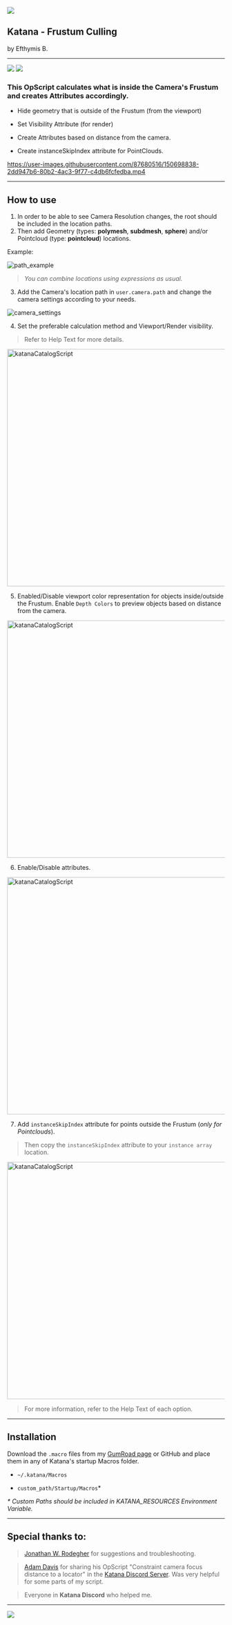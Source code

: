 ![](https://img.shields.io/github/last-commit/EfthymisB/Katana-Frustum_Culling)

## Katana - Frustum Culling
by Efthymis B.

---
![](https://img.shields.io/badge/Lua-000090?logo=lua&logoColor=white)
![](https://img.shields.io/badge/Katana-4.0v5+-FCB123?logo=katana&logoColor=white)

### This OpScript calculates what is inside the Camera's Frustum and creates Attributes accordingly.

- Hide geometry that is outside of the Frustum (from the viewport)

- Set Visibility Attribute (for render)

- Create Attributes based on distance from the camera.

- Create instanceSkipIndex attribute for PointClouds.

https://user-images.githubusercontent.com/87680516/150698838-2dd947b6-80b2-4ac3-9f77-c4db6fcfedba.mp4

---

## How to use

1. In order to be able to see Camera Resolution changes, the root should be included in the location paths.
2. Then add Geometry (types: **polymesh**, **subdmesh**, **sphere**) and/or Pointcloud (type: **pointcloud**) locations.


Example:

![path_example](https://user-images.githubusercontent.com/87680516/150696163-3f347bc9-59bf-4409-ad38-6f06bb8a5119.png)


> *You can combine locations using expressions as usual.*

3. Add the Camera's location path in `user.camera.path` and change the camera settings according to your needs.

![camera_settings](https://user-images.githubusercontent.com/87680516/150817242-4858f788-2166-4b5f-9080-b6eae2ffbbfc.png)

4. Set the preferable calculation method and Viewport/Render visibility.

> Refer to Help Text for more details. 

<img alt="katanaCatalogScript" src="https://user-images.githubusercontent.com/87680516/150820042-121cce54-8564-4485-a9b9-201dbe259ef5.png" width="550"/><br>

5. Enabled/Disable viewport color representation for objects inside/outside the Frustum. Enable `Depth Colors` to preview objects based on distance from the camera.

<img alt="katanaCatalogScript" src="https://user-images.githubusercontent.com/87680516/150820063-69dd12e0-a60b-45e6-8dc7-b713fb2f0e37.png" width="550"/><br>

6. Enable/Disable attributes.

<img alt="katanaCatalogScript" src="https://user-images.githubusercontent.com/87680516/150820050-03a989e2-16e5-4b0e-85de-ccd44d3045a1.png" width="550"/><br>

7. Add `instanceSkipIndex` attribute for points outside the Frustum (*only for Pointclouds*).

> Then copy the `instanceSkipIndex` attribute to your `instance array` location. 

<img alt="katanaCatalogScript" src="https://user-images.githubusercontent.com/87680516/150820069-892acf40-fd6d-467f-8d07-d5df58c78797.png" width="550"/><br>

> For more information, refer to the Help Text of each option.

---

## Installation

Download the `.macro` files from my [GumRoad page](https://efthymisb.gumroad.com/l/tsrvn) or GitHub and place them in any of Katana's startup Macros folder.

- `~/.katana/Macros`

- `custom_path/Startup/Macros`*

_* Custom Paths should be included in KATANA_RESOURCES Environment Variable._

---

## **Special thanks to**:

 > [Jonathan W. Rodegher](https://www.linkedin.com/in/jonathanrodegher/) for suggestions and troubleshooting.

 > [Adam Davis](https://www.linkedin.com/in/adamtdavis/) for sharing his OpScript "Constraint camera focus distance to a locator" in the [Katana Discord Server](https://discord.gg/Rgn9ucN). Was very helpful for some parts of my script.

 > Everyone in **Katana Discord** who helped me.
---

[![](https://img.shields.io/badge/contact-efthymisb.vfx@gmail.com-critical?logo=gmail&logoColor=red)](mailto:efthymisb.vfx@gmail.com)

